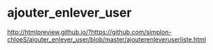 # ajouter_enlever_user

http://htmlpreview.github.io/?https://github.com/simplon-chloeS/ajouter_enlever_user/blob/master/ajouterenleveruserliste.html
